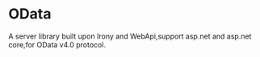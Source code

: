 # OData
A server library built upon Irony and WebApi,support asp.net and asp.net core,for OData v4.0 protocol.
